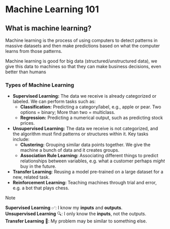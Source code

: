 # Machine Learning 101

## What is machine learning?

Machine learning is the process of using computers to detect patterns in massive datasets and then make
predictions based on what the computer learns from those patterns.

Machine learning is good for big data (structured/unstructured data), we give this data to machines so that
they can make business decisions, even better than humans

### Types of Machine Learning

- **Supervised Learning:** The data we receive is already categorized or labeled. We can perform tasks such
  as:
  - **Classification:** Predicting a category/label, e.g., apple or pear. Two options = binary; More than two
    = multiclass.
  - **Regression:** Predicting a numerical output, such as predicting stock prices.
- **Unsupervised Learning:** The data we receive is not categorized, and the algorithm must find patterns or
  structures within it. Key tasks include:
  - **Clustering:** Grouping similar data points together. We give the machine a bunch of data and it creates
    groups.
  - **Association Rule Learning:** Associating different things to predict relationships between variables,
    e.g. what a customer perhaps _might_ buy in the future.
- **Transfer Learning**: Reusing a model pre-trained on a large dataset for a new, related task.
- **Reinforcement Learning:** Teaching machines through trial and error, e.g. a bot that plays chess.

> [!NOTE]  
> **Supervised Learning** ✅: I know my **inputs** and **outputs**.  
> **Unsupervised Learning** 🔍: I only know the **inputs**, not the outputs.  
> **Transfer Learning** 🔄: My problem may be similar to something else.
